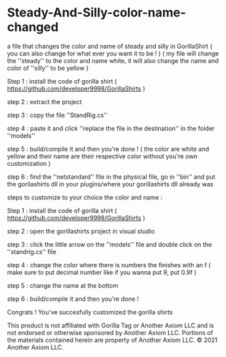 # Steady-And-Silly-color-name-changed
a file that changes the color and name of steady and silly in GorillaShirt ( you can also change for what ever you want it to be ! )  ( my file will change the ''steady'' to the color and name white, it will also change the name and color of ''silly'' to be yellow )


Step 1 : install the code of gorilla shirt ( https://github.com/developer9998/GorillaShirts )

step 2 : extract the project

step 3 : copy the file ''StandRig.cs''

step 4 : paste it and click ''replace the file in the destination'' in the folder ''models''

step 5 : build/compile it and then you're done ! ( the color are white and yellow and their name are their respective color without you're own customization )

step 6 : find the ''netstandard'' file in the physical file, go in ''bin'' and put the gorilashirts dll in your plugins/where your gorillashirts dll already was


steps to customize to your choice the color and name : 


Step 1 : install the code of gorilla shirt ( https://github.com/developer9998/GorillaShirts )

step 2 : open the gorillashirts project in visual studio

step 3 : click the little arrow on the ''models'' file and double click on the ''standrig.cs'' file

step 4 : change the color where there is numbers the finishes with an f ( make sure to put decimal number like if you wanna put 9, put 0.9f )

step 5 : change the name at the bottom

step 6 : build/compile it and then you're done !

Congrats ! You've succesfully customized the gorilla shirts 
 

This product is not affiliated with Gorilla Tag or Another Axiom LLC and is not endorsed or otherwise sponsored by Another Axiom LLC. Portions of the materials contained herein are property of Another Axiom LLC. © 2021 Another Axiom LLC.
